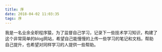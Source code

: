 ```yaml
---
title: 序
date: 2018-04-02 11:03:35
tags: 序
---
```


我是一名业余全职程序猿，为了监督自己学习，记录下一些技术学习知识，构建了这个非常简单的blog网站，希望自己能慢慢的上传一些学习的笔记和文档，帮助自己提升，也希望对同样学习的人提供一些帮助。
